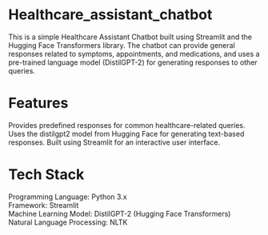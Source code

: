 # Healthcare_assistant_chatbot

This is a simple Healthcare Assistant Chatbot built using Streamlit and the Hugging Face Transformers library. The chatbot can provide general responses related to symptoms, appointments, and medications, and uses a pre-trained language model (DistilGPT-2) for generating responses to other queries.

# Features

Provides predefined responses for common healthcare-related queries.
Uses the distilgpt2 model from Hugging Face for generating text-based responses.
Built using Streamlit for an interactive user interface.

# Tech Stack

Programming Language: Python 3.x <br>
Framework: Streamlit <br>
Machine Learning Model: DistilGPT-2 (Hugging Face Transformers) <br>
Natural Language Processing: NLTK <br>
